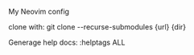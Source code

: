 My Neovim config

clone with:
git clone --recurse-submodules {url} {dir}

Generage help docs:
:helptags ALL
